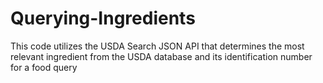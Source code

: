 # Querying-Ingredients
This code  utilizes the USDA Search JSON API that determines the most relevant ingredient from the USDA database and its identification number for a food query
